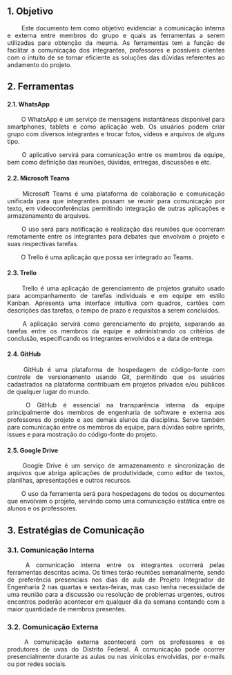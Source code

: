 ## 1. <a name="1">Objetivo</a>

 <p align = "justify"> &emsp;&emsp; Este documento tem como objetivo evidenciar a comunicação interna e externa entre membros do grupo e quais as ferramentas a serem utilizadas para obtenção da mesma. As ferramentas tem a função de facilitar a comunicação dos integrantes, professores e possíveis clientes com o intuito de se tornar eficiente as soluções das dúvidas referentes ao andamento do projeto.


## 2. <a name="2">Ferramentas</a>

#### 2.1. <a name="2_1">WhatsApp</a>

<p align = "justify"> &emsp;&emsp; O WhatsApp é um serviço de mensagens instantâneas disponível para smartphones, tablets e como aplicação web. Os usuários podem criar grupo com diversos integrantes e trocar fotos, vídeos e arquivos de alguns tipo.
<p align = "justify"> &emsp;&emsp; O aplicativo servirá para comunicação entre os membros da equipe, bem como definição das reuniões, dúvidas, entregas, discussões e etc. </p>

#### 2.2. <a name="2_2">Microsoft Teams</a>

<p align = "justify"> &emsp;&emsp; Microsoft Teams é uma plataforma de colaboração e comunicação unificada para que integrantes possam se reunir para comunicação por texto, em videoconferências permitindo integração de outras aplicações e armazenamento de arquivos.
<p align = "justify"> &emsp;&emsp; O uso será para notificação e realização das reuniões que ocorreram remotamente entre os integrantes para debates que envolvam o projeto e suas respectivas tarefas.
<p align = "justify"> &emsp;&emsp; O Trello é uma aplicação que possa ser integrado ao Teams.

#### 2.3. <a name="2_3">Trello</a>

<p align = "justify"> &emsp;&emsp; Trello é uma aplicação de gerenciamento de projetos gratuito usado para acompanhamento de tarefas individuais e em equipe em estilo Kanban. Apresenta uma interface intuitiva com quadros, cartões com descrições das tarefas, o tempo de prazo e requisitos a serem concluídos.
<p align = "justify"> &emsp;&emsp; A aplicação servirá como gerenciamento do projeto, separando as tarefas entre os membros da equipe e administrando os critérios de conclusão, especificando os integrantes envolvidos e a data de entrega.


#### 2.4. <a name="2_4">GitHub</a>

<p align = "justify"> &emsp;&emsp; GitHub é uma plataforma de hospedagem de código-fonte com controle de versionamento usando Git, permitindo que os usuários cadastrados na plataforma contribuam em projetos privados e/ou públicos de qualquer lugar do mundo.

<p align = "justify"> &emsp;&emsp; O GitHub é essencial na transparência interna da equipe principalmente dos membros de engenharia de software e externa aos professores do projeto e aos demais alunos da disciplina. Serve também para comunicação entre os membros da equipe, para dúvidas sobre sprints, issues e para mostração do código-fonte do projeto.


#### 2.5. <a name="2_5">Google Drive</a>

<p align = "justify"> &emsp;&emsp; Google Drive é um serviço de armazenamento e sincronização de arquivos que abriga aplicações de produtividade, como editor de textos, planilhas, apresentações e outros recursos.

<p align = "justify"> &emsp;&emsp; O uso da ferramenta será para hospedagens de todos os documentos que envolvam o projeto, servindo como uma comunicação estática entre os alunos e os professores.


## 3. <a name="3_1">Estratégias de Comunicação</a>

### 3.1. <a name="3_1">Comunicação Interna</a>

<p align = "justify"> &emsp;&emsp; A comunicação interna entre os integrantes ocorrerá pelas ferramentas descritas acima. Os times terão reuniões semanalmente, sendo de preferência presenciais nos dias de aula de Projeto Integrador de Engenharia 2 nas quartas e sextas-feiras, mas caso tenha necessidade de uma reunião para a discussão ou resolução de problemas urgentes, outros encontros poderão acontecer em qualquer dia da semana contando com a maior quantidade de membros presentes.

### 3.2. <a name="3_2">Comunicação Externa</a>

<p align = "justify"> &emsp;&emsp; A comunicação externa acontecerá com os professores e os produtores de uvas do Distrito Federal. A comunicação pode ocorrer presencialmente durante as aulas ou nas vinícolas envolvidas, por e-mails ou por redes sociais.
